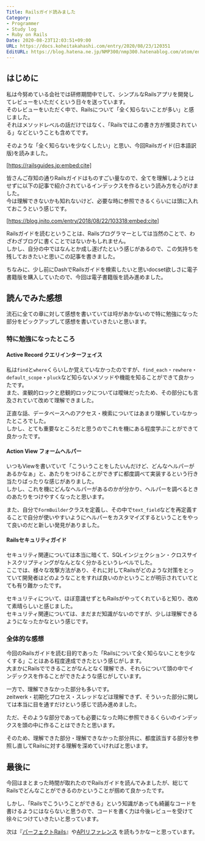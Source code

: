 ```yaml
---
Title: Railsガイド読みました
Category:
- Programmer
- Study log
- Ruby on Rails
Date: 2020-08-23T12:03:51+09:00
URL: https://docs.koheitakahashi.com/entry/2020/08/23/120351
EditURL: https://blog.hatena.ne.jp/NMP300/nmp300.hatenablog.com/atom/entry/26006613618631974
---
```


## はじめに
私は今努めている会社では研修期間中でして、シンプルなRailsアプリを開発してレビューをいただくという日々を送っています。  
そのレビューをいただく中で、Railsについて「全く知らないことが多い」と感じました。  
それはメソッドレベルの話だけではなく、「Railsではこの書き方が推奨されている」などということも含めてです。

そのような「全く知らないを少なくしたい」と思い、今回Railsガイド(日本語訳版)を読みました。  

[https://railsguides.jp:embed:cite]

皆さんご存知の通りRailsガイドはものすごい量なので、全てを理解しようとはせずに以下の記事で紹介されているインデックスを作るという読み方を心がけました。  
今は理解できないかも知れないけど、必要な時に参照できるくらいには頭に入れておこうという感じです。

[https://blog.jnito.com/entry/2018/08/22/103318:embed:cite]

Railsガイドを読むということは、Railsプログラマーとしては当然のことで、わざわざブログに書くことではないかもしれません。  
しかし、自分の中ではなんとか成し遂げたという感じがあるので、この気持ちを残しておきたいと思いこの記事を書きました。

ちなみに、少し前にDashでRailsガイドを検索したいと思いdocset欲しさに電子書籍版を購入していたので、今回は電子書籍版を読み進めました。
## 読んでみた感想
流石に全ての章に対して感想を書いていては埒があかないので特に勉強になった部分をピックアップして感想を書いていきたいと思います。  
### 特に勉強になったところ
#### Active Record クエリインターフェイス
私は`find`と`where`くらいしか覚えていなかったのですが、`find_each`・`rewhere`・`default_scope`・`pluck`など知らないメソッドや機能を知ることができて良かったです。  
また、楽観的ロックと悲観的ロックについては曖昧だったため、その部分にも言及されていて改めて理解できました。

正直な話、データベースへのアクセス・検索についてはあまり理解していなかったところでした。  
しかし、とても重要なところだと思うのでこれを機にある程度学ぶことができて良かったです。
#### Action View フォームヘルパー
いつもViewを書いていて「こういうことをしたいんだけど、どんなヘルパーがあるかなぁ」と、あたりをつけることができずに都度調べて実装するという行き当たりばったりな感じがありました。  
しかし、これを機にどんなヘルパーがあるのかが分かり、ヘルパーを調べるときのあたりをつけやすくなったと思います。

また、自分で`FormBuilder`クラスを定義し、その中で`text_field`などを再定義することで自分が使いやすいようにヘルパーをカスタマイズするということをやって良いのだと新しい発見がありました。
#### Railsセキュリティガイド
セキュリティ関連については本当に暗くて、SQLインジェクション・クロスサイトスクリプティングがなんとなく分かるというレベルでした。  
ここでは、様々な攻撃方法があり、それに対してRailsがどのような対策をとっていて開発者はどのようなことをすれば良いのかということが明示されていてとても有り難かったです。

セキュリティについて、ほぼ意識せずともRailsがやってくれていると知り、改めて素晴らしいと感じました。  
セキュリティ関連については、まだまだ知識がないのですが、少しは理解できるようになったかなという感じです。
### 全体的な感想
今回のRailsガイドを読む目的であった「Railsについて全く知らないことを少なくする」ことはある程度達成できたという感じがします。  
大まかにRailsでできることがなんとなく理解でき、それらについて頭の中でインデックスを作ることができたような感じがしています。

一方で、理解できなかった部分も多いです。  
zeitwerk・初期化プロセス・スレッドなどは理解できず、そういった部分に関しては本当に目を通すだけという感じで読み進めました。

ただ、そのような部分であっても必要になった時に参照できるくらいのインデックスを頭の中に作ることはできたと思います。

そのため、理解できた部分・理解できなかった部分共に、都度該当する部分を参照し直してRailsに対する理解を深めていければと思います。
## 最後に
今回はまとまった時間が取れたのでRailsガイドを読んでみましたが、総じてRailsでどんなことができるのかということが掴めて良かったです。

しかし、「Railsでこういうことができる」という知識があっても綺麗なコードを書けるようにはならないと思うので、コードを書く力は今後レビューを受けて徐々につけていきたいと思っています。

次は『[パーフェクトRails](https://www.amazon.co.jp/dp/4297114623
)』や[APIリファレンス](https://api.rubyonrails.org/) を読もうかなーと思っています。
